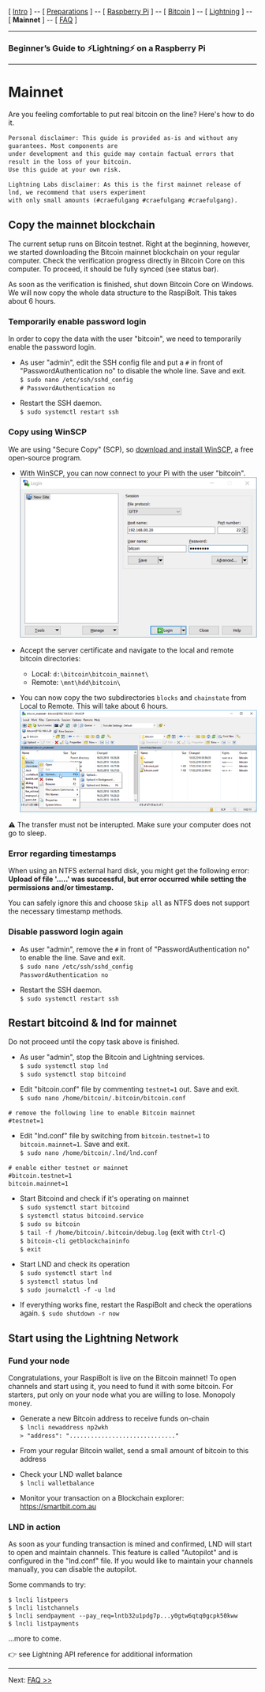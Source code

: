 [ [Intro](README.md) ] -- [ [Preparations](raspibolt_10_preparations.md) ] -- [ [Raspberry Pi](raspibolt_20_pi.md) ] -- [ [Bitcoin](raspibolt_30_bitcoin.md) ] -- [ [Lightning](raspibolt_40_lnd.md) ] -- [ **Mainnet** ] -- [ [FAQ](raspibolt_faq.md) ]

-------
### Beginner’s Guide to ️⚡Lightning️⚡ on a Raspberry Pi
--------

# Mainnet
Are you feeling comfortable to put real bitcoin on the line? Here's how to do it. 
```
Personal disclaimer: This guide is provided as-is and without any guarantees. Most components are 
under development and this guide may contain factual errors that result in the loss of your bitcoin.
Use this guide at your own risk.
```
```
Lightning Labs disclaimer: As this is the first mainnet release of lnd, we recommend that users experiment 
with only small amounts (#craefulgang #craefulgang #craefulgang).
```

## Copy the mainnet blockchain
The current setup runs on Bitcoin testnet. Right at the beginning, however, we started downloading the Bitcoin mainnet blockchain on your regular computer. Check the verification progress directly in Bitcoin Core on this computer. To proceed, it  should be fully synced (see status bar). 

As soon as the verification is finished, shut down Bitcoin Core on Windows. We will now copy the whole data structure to the RaspiBolt. This takes about 6 hours.

### Temporarily enable password login
In order to copy the data with the user "bitcoin", we need to temporarily enable the password login.

* As user "admin", edit the SSH config file and put a `#` in front of "PasswordAuthentication no" to disable the whole line. Save and exit.  
  `$ sudo nano /etc/ssh/sshd_config`  
  `# PasswordAuthentication no` 

* Restart the SSH daemon.  
  `$ sudo systemctl restart ssh`
  
### Copy using WinSCP
We are using "Secure Copy" (SCP), so [download and install WinSCP](https://winscp.net), a free open-source program. 

* With WinSCP, you can now connect to your Pi with the user "bitcoin".  
![WinSCP connection settings](images/50_WinSCP_connection.png)

* Accept the server certificate and navigate to the local and remote bitcoin directories:  
  * Local: `d:\bitcoin\bitcoin_mainnet\`
  * Remote: `\mnt\hdd\bitcoin\`   

* You can now copy the two subdirectories `blocks` and `chainstate` from Local to Remote. This will take about 6 hours.  
![WinSCP copy](images/50_WinSCP_copy.png)

:warning: The transfer must not be interupted. Make sure your computer does not go to sleep. 

### Error regarding timestamps
When using an NTFS external hard disk, you might get the following error:  
**Upload of file '.....' was successful, but error occurred while setting the permissions and/or timestamp.**

You can safely ignore this and choose `Skip all` as NTFS does not support the necessary timestamp methods.

### Disable password login again
* As user "admin", remove the `#` in front of "PasswordAuthentication no" to enable the line. Save and exit.  
  `$ sudo nano /etc/ssh/sshd_config`  
  `PasswordAuthentication no` 

* Restart the SSH daemon.  
  `$ sudo systemctl restart ssh`

## Restart bitcoind & lnd for mainnet
Do not proceed until the copy task above is finished.

* As user "admin", stop the Bitcoin and Lightning services.  
  `$ sudo systemctl stop lnd`   
  `$ sudo systemctl stop bitcoind` 
  
* Edit "bitcoin.conf" file by commenting  `testnet=1` out. Save and exit.  
  `$ sudo nano /home/bitcoin/.bitcoin/bitcoin.conf`
```
# remove the following line to enable Bitcoin mainnet
#testnet=1
```
  
* Edit "lnd.conf" file by switching from `bitcoin.testnet=1` to `bitcoin.mainnet=1`. Save and exit.  
  `$ sudo nano /home/bitcoin/.lnd/lnd.conf`
```
# enable either testnet or mainnet
#bitcoin.testnet=1
bitcoin.mainnet=1
```
* Start Bitcoind and check if it's operating on mainnet  
  `$ sudo systemctl start bitcoind`  
  `$ systemctl status bitcoind.service`  
  `$ sudo su bitcoin`  
  `$ tail -f /home/bitcoin/.bitcoin/debug.log`  (exit with `Ctrl-C`)  
  `$ bitcoin-cli getblockchaininfo`  
  `$ exit`  

* Start LND and check its operation  
  `$ sudo systemctl start lnd`   
  `$ systemctl status lnd`  
  `$ sudo journalctl -f -u lnd`  

* If everything works fine, restart the RaspiBolt and check the operations again.
  `$ sudo shutdown -r now`  

## Start using the Lightning Network

### Fund your node
Congratulations, your RaspiBolt is live on the Bitcoin mainnet! To open channels and start using it, you need to fund it with some bitcoin. For starters, put only on your node what you are willing to lose. Monopoly money.

* Generate a new Bitcoin address to receive funds on-chain  
  `$ lncli newaddress np2wkh`   
  `> "address": ".............................."`

* From your regular Bitcoin wallet, send a small amount of bitcoin to this address

* Check your LND wallet balance  
  `$ lncli walletbalance`

* Monitor your transaction on a Blockchain explorer:
  https://smartbit.com.au

### LND in action
As soon as your funding transaction is mined and confirmed, LND will start to open and maintain channels. This feature is called "Autopilot" and is configured in the "lnd.conf" file. If you would like to maintain your channels manually, you can disable the autopilot.

Some commands to try:

```
$ lncli listpeers
$ lncli listchannels
$ lncli sendpayment --pay_req=lntb32u1pdg7p...y0gtw6qtq0gcpk50kww
$ lncli listpayments
```

...more to come.

👉 see Lightning API reference for additional information

--- 
Next: [FAQ >>](raspibolt_faq.md)
